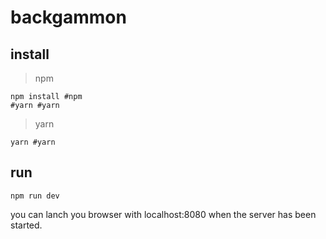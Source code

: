 # backgammon 

## install
>npm


```shell
npm install #npm
#yarn #yarn
```
> yarn

```shell
yarn #yarn
```

## run
```
npm run dev
```
you can lanch you browser with localhost:8080 when the server has been started.


